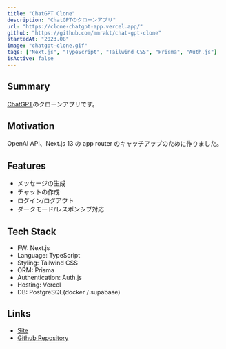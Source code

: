 ```yaml
---
title: "ChatGPT Clone"
description: "ChatGPTのクローンアプリ"
url: "https://clone-chatgpt-app.vercel.app/"
github: "https://github.com/mmrakt/chat-gpt-clone"
startedAt: "2023.08"
image: "chatgpt-clone.gif"
tags: ["Next.js", "TypeScript", "Tailwind CSS", "Prisma", "Auth.js"]
isActive: false
---
```


## Summary

[ChatGPT](https://chat.openai.com/)のクローンアプリです。

## Motivation

OpenAI API、Next.js 13 の app router のキャッチアップのために作りました。

## Features

- メッセージの生成
- チャットの作成
- ログイン/ログアウト
- ダークモード/レスポンシブ対応

## Tech Stack

- FW: Next.js
- Language: TypeScript
- Styling: Tailwind CSS
- ORM: Prisma
- Authentication: Auth.js
- Hosting: Vercel
- DB: PostgreSQL(docker / supabase)

## Links

- [Site](https://clone-chatgpt-app.vercel.app/)
- [Github Repository](https://github.com/mmrakt/chat-gpt-clone)
